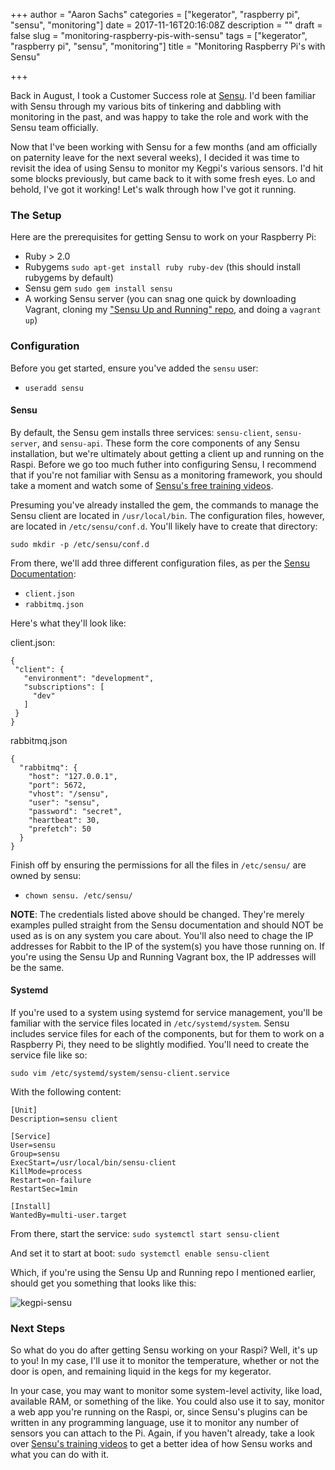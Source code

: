 +++
author = "Aaron Sachs"
categories = ["kegerator", "raspberry pi", "sensu", "monitoring"]
date = 2017-11-16T20:16:08Z
description = ""
draft = false
slug = "monitoring-raspberry-pis-with-sensu"
tags = ["kegerator", "raspberry pi", "sensu", "monitoring"]
title = "Monitoring Raspberry Pi's with Sensu"

+++

Back in August, I took a Customer Success role at [Sensu](https://sensuapp.org). I'd been familiar with Sensu through my various bits of tinkering and dabbling with monitoring in the past, and was happy to take the role and work with the Sensu team officially. 

Now that I've been working with Sensu for a few months (and am officially on paternity leave for the next several weeks), I decided it was time to revisit the idea of using Sensu to monitor my Kegpi's various sensors. I'd hit some blocks previously, but came back to it with some fresh eyes. Lo and behold, I've got it working! Let's walk through how I've got it running.

### The Setup
Here are the prerequisites for getting Sensu to work on your Raspberry Pi:

* Ruby > 2.0 
* Rubygems
`sudo apt-get install ruby ruby-dev` (this should install rubygems by default)
* Sensu gem 
`sudo gem install sensu`
* A working Sensu server (you can snag one quick by downloading Vagrant, cloning my ["Sensu Up and Running" repo](https://github.com/asachs01/sensu-up-and-running), and doing a `vagrant up`)

### Configuration
Before you get started, ensure you've added the `sensu` user:

* `useradd sensu`

#### Sensu
By default, the Sensu gem installs three services: `sensu-client`, `sensu-server`, and `sensu-api`. These form the core components of any Sensu installation, but we're ultimately about getting a client up and running on the Raspi. Before we go too much futher into configuring Sensu, I recommend that if you're not familiar with Sensu as a monitoring framework, you should take a moment and watch some of [Sensu's free training videos](https://www.youtube.com/playlist?list=PLqLtpBjHqwC-4o7HLtK3MM2V_GdtSh-Dw).

Presuming you've already installed the gem, the commands to manage the Sensu client are located in `/usr/local/bin`. The configuration files, however, are located in `/etc/sensu/conf.d`. You'll likely have to create that directory:

`sudo mkdir -p /etc/sensu/conf.d`

From there, we'll add three different configuration files, as per the [Sensu Documentation](https://sensuapp.org/docs):

* `client.json`
* `rabbitmq.json`

Here's what they'll look like:

client.json:
```
{
 "client": {
   "environment": "development",
   "subscriptions": [
     "dev"
   ]
 }
}
```

rabbitmq.json
```
{                    
  "rabbitmq": {      
    "host": "127.0.0.1",                   
    "port": 5672,    
    "vhost": "/sensu",                     
    "user": "sensu", 
    "password": "secret",                  
    "heartbeat": 30, 
    "prefetch": 50   
  }                  
} 
```

Finish off by ensuring the permissions for all the files in `/etc/sensu/` are owned by sensu:
* `chown sensu. /etc/sensu/`

**NOTE**: The credentials listed above should be changed. They're merely examples pulled straight from the Sensu documentation and should NOT be used as is on any system you care about. You'll also need to chage the IP addresses for Rabbit to the IP of the system(s) you have those running on. If you're using the Sensu Up and Running Vagrant box, the IP addresses will be the same.

#### Systemd 
If you're used to a system using systemd for service management, you'll be familiar with the service files located in `/etc/systemd/system`. Sensu includes service files for each of the components, but for them to work on a Raspberry Pi, they need to be slightly modified. You'll need to create the service file like so:

`sudo vim /etc/systemd/system/sensu-client.service`

With the following content:

```
[Unit]               
Description=sensu client                   

[Service]            
User=sensu           
Group=sensu          
ExecStart=/usr/local/bin/sensu-client                                    
KillMode=process     
Restart=on-failure   
RestartSec=1min      

[Install]            
WantedBy=multi-user.target
```

From there, start the service:
`sudo systemctl start sensu-client`

And set it to start at boot:
`sudo systemctl enable sensu-client`

Which, if you're using the Sensu Up and Running repo I mentioned earlier, should get you something that looks like this:

![kegpi-sensu](/img/kegpi-sensu.png)

### Next Steps
So what do you do after getting Sensu working on your Raspi? Well, it's up to you! In my case, I'll use it to monitor the temperature, whether or not the door is open, and remaining liquid in the kegs for my kegerator. 

In your case, you may want to monitor some system-level activity, like load, available RAM, or something of the like. You could also use it to say, monitor a web app you're running on the Raspi, or, since Sensu's plugins can be written in any programming language, use it to monitor any number of sensors you can attach to the Pi. Again, if you haven't already, take a look over [Sensu's training videos](https://www.youtube.com/playlist?list=PLqLtpBjHqwC-4o7HLtK3MM2V_GdtSh-Dw) to get a better idea of how Sensu works and what you can do with it.
